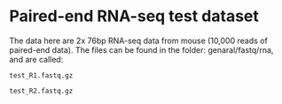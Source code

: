# Paired-end RNA-seq test dataset

The data here are 2x 76bp RNA-seq data from mouse (10,000 reads of paired-end data). The files can be found in the folder: genaral/fastq/rna, and are called:

`test_R1.fastq.gz`

`test_R2.fastq.gz`
